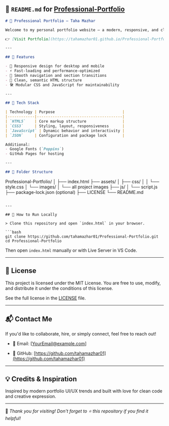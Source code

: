 
## 🧾 `README.md` for [Professional-Portfolio](https://tahamazhar01.github.io/Professional-Portfolio/)

```markdown
# 💼 Professional Portfolio – Taha Mazhar

Welcome to my personal portfolio website – a modern, responsive, and clean portfolio designed to showcase my skills, projects, and professional identity. It is live and accessible at:

👉 [Visit Portfolio](https://tahamazhar01.github.io/Professional-Portfolio/)

---

## 📌 Features

- 🎨 Responsive design for desktop and mobile
- ⚡ Fast-loading and performance-optimized
- 🧭 Smooth navigation and section transitions
- 🧾 Clean, semantic HTML structure
- 🛠️ Modular CSS and JavaScript for maintainability

---

## 🧰 Tech Stack

| Technology | Purpose                              |
|------------|--------------------------------------|
| `HTML5`    | Core markup structure                |
| `CSS3`     | Styling, layout, responsiveness      |
| `JavaScript` | Dynamic behavior and interactivity |
| `JSON`     | Configuration and package lock       |

Additional:
- Google Fonts (`Poppins`)
- GitHub Pages for hosting

---

## 📁 Folder Structure

```

Professional-Portfolio/
│
├── index.html
├── assets/
│   ├── css/
│   │   └── style.css
│   └── images/
│       └── all project images
├── js/
│   └── script.js
├── package-lock.json (optional)
├── LICENSE
└── README.md

````

---

## 🚀 How to Run Locally

> Clone this repository and open `index.html` in your browser.

```bash
git clone https://github.com/tahamazhar01/Professional-Portfolio.git
cd Professional-Portfolio
````

Then open `index.html` manually or with Live Server in VS Code.

---

## 📜 License

This project is licensed under the MIT License.
You are free to use, modify, and distribute it under the conditions of this license.

See the full license in the [LICENSE](./LICENSE) file.

---

## 📬 Contact Me

If you'd like to collaborate, hire, or simply connect, feel free to reach out!

* 📧 Email: \[[YourEmail@example.com](mailto:tahamazhar01@gmail.com)]
  
* 🧠 GitHub: [https://github.com/tahamazhar01](https://github.com/tahamazhar01)

---

## 💡 Credits & Inspiration

Inspired by modern portfolio UI/UX trends and built with love for clean code and creative expression.

---

🌟 *Thank you for visiting! Don't forget to ⭐️ this repository if you find it helpful!*

```



